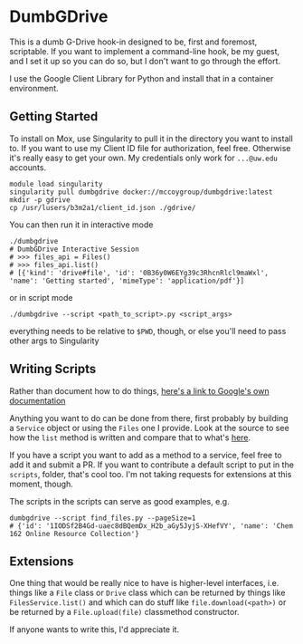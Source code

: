 
# DumbGDrive

This is a dumb G-Drive hook-in designed to be, first and foremost, scriptable.
If you want to implement a command-line hook, be my guest, and I set it up so you can do so, but I don't want to 
go through the effort.

I use the Google Client Library for Python and install that in a container environment. 

## Getting Started

To install on Mox, use Singularity to pull it in the directory you want to install to. 
If you want to use my Client ID file for authorization, feel free. Otherwise it's really easy to get your own. My credentials only work for `...@uw.edu` accounts.

```shell script
module load singularity
singularity pull dumbgdrive docker://mccoygroup/dumbgdrive:latest
mkdir -p gdrive
cp /usr/lusers/b3m2a1/client_id.json ./gdrive/
```

You can then run it in interactive mode

```shell script
./dumbgdrive
# DumbGDrive Interactive Session
# >>> files_api = Files()
# >>> files_api.list()
# [{'kind': 'drive#file', 'id': '0B36y0W6EYg39c3RhcnRlcl9maWxl', 'name': 'Getting started', 'mimeType': 'application/pdf'}]
```

or in script mode

```shell script
./dumbgdrive --script <path_to_script>.py <script_args>
```

everything needs to be relative to `$PWD`, though, or else you'll need to pass other args to Singularity

## Writing Scripts

Rather than document how to do things, [here's a link to Google's own documentation](https://developers.google.com/drive/api/v3/about-files)

Anything you want to do can be done from there, first probably by building a `Service` object or using the `Files` one I provide. 
Look at the source to see how the `list` method is written and compare that to what's [here](https://developers.google.com/drive/api/v3/quickstart/python).

If you have a script you want to add as a method to a service, feel free to add it and submit a PR. 
If you want to contribute a default script to put in the `scripts`, folder, that's cool too.
I'm not taking requests for extensions at this moment, though.

The scripts in the scripts can serve as good examples, e.g.

```shell script
dumbgdrive --script find_files.py --pageSize=1
# {'id': '1IODSf2B4Gd-uaec8dBQemDx_H2b_aGy5JyjS-XHefVY', 'name': 'Chem 162 Online Resource Collection'}
```

## Extensions

One thing that would be really nice to have is higher-level interfaces, i.e. things like a `File` class or `Drive` class which can be returned by things like `FilesService.list()` and which can do stuff like `file.download(<path>)` or be returned by a `File.upload(file)` classmethod constructor.

If anyone wants to write this, I'd appreciate it. 
